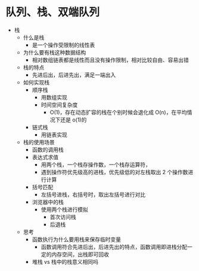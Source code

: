 # 队列、栈、双端队列

- 栈
  - 什么是栈
    - 是一个操作受限制的线性表
  - 为什么要有栈这种数据结构
    - 相对数组链表都是线性而且没有操作限制，相对比较自由、容易出错
  - 栈的特点
    - 先进后出，后进先出，满足一端出入
  - 如何实现栈
    - 顺序栈
      - 用数组实现
      - 时间空间复杂度
        - O(1)，存在动态扩容的栈在个别时候会退化成 O(n)，在平均情况下还是 o(1)的
    - 链式栈
      - 用链表实现
  - 栈的使用场景
    - 函数的调用栈
    - 表达式求值
      - 用两个栈，一个栈存操作数，一个栈存运算符，
      - 遇到操作符优先级高的进栈，优先级低的对左栈取出 2 个操作数进行计算
    - 括号匹配
      - 左括号进栈，右括号时，取出左括号进行对比
    - 浏览器中的栈
      - 使用两个栈进行模拟
        - 首次访问栈
        - 后退栈
  - 思考
    - 函数执行为什么要用栈来保存临时变量
      - 函数调用符合先进后出，后进先出的特点，函数调用即进栈分配一定的内存空间，出栈即可回收
    - 堆栈 vs 栈中的栈意义相同吗
